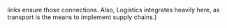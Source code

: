 links ensure those connections. Also, Logistics integrates heavily here, as transport is the means to implement supply chains.)